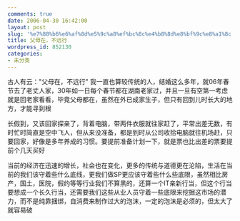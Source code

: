 ```yaml
---
comments: true
date: 2006-04-30 16:42:00
layout: post
slug: '%e7%88%b6%e6%af%8d%e5%9c%a8%ef%bc%8c%e4%b8%8d%e8%bf%9c%e8%a1%8c'
title: 父母在，不远行
wordpress_id: 852130
categories:
- 未分类
---
```


古人有云："父母在，不远行" 我一直也算较传统的人，结婚这么多年，就06年春节去了老丈人家，30年如一日每个春节都在湖南老家过，并且一旦有空第一考虑就是回老家看看，毕竟父母都在，虽然在外已成家生子，但只有回到儿时长大的地方，才能寻到根  
  
长假到，又该回家探亲了，背着电脑，带两件衣服就往家赶了，平常出差无数，有时忙时简直是空中飞人，但从来没准备，都是到时从公司收拾电脑就往机场赶，只要回家，好像是多年养成的习惯。要提前准备计划一下，就是票也比出差的票要提前个几天买好  
  
当前的经济在迅速的增长，社会也在变化，更多的传统与道德更在沦陷，生活在当前的我们该守着些什么底线，更我们做SP更应该守着些什么些底限，虽然相比房产，国土，医院，假约等等行业我们不算黑的，还算一个IT亲新行当，但这个行当要想成一个长久行当，还需要我们这些从业人员守着一些底限来挖掘这市场的潜力，而不是纯靠捆绑，自消费来制作过大的泡沫，一定的泡沫是必须的，但太大了就容易破  


